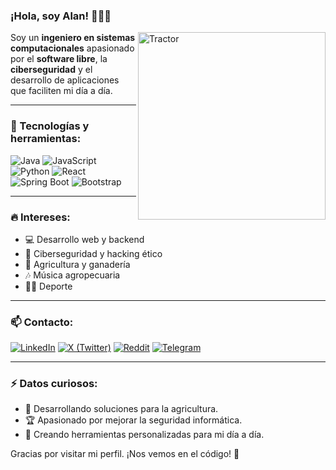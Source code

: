 ### ¡Hola, soy Alan! 👨‍💻🚜

<img src="[https://upload.wikimedia.org/wikipedia/commons/7/7e/Tractor_in_a_field.jpg](https://images.pexels.com/photos/2933243/pexels-photo-2933243.jpeg?auto=compress&cs=tinysrgb&w=600)" width="300" alt="Tractor" align="right" />

Soy un **ingeniero en sistemas computacionales** apasionado por el **software libre**, la **ciberseguridad** y el desarrollo de aplicaciones que faciliten mi día a día. 

---

### 🚀 Tecnologías y herramientas:

![Java](https://img.shields.io/badge/Java-ED8B00?style=for-the-badge&logo=java&logoColor=white)
![JavaScript](https://img.shields.io/badge/JavaScript-F7DF1E?style=for-the-badge&logo=javascript&logoColor=black)
![Python](https://img.shields.io/badge/Python-3776AB?style=for-the-badge&logo=python&logoColor=white)
![React](https://img.shields.io/badge/React-20232A?style=for-the-badge&logo=react&logoColor=61DAFB)
![Spring Boot](https://img.shields.io/badge/Spring_Boot-6DB33F?style=for-the-badge&logo=spring-boot&logoColor=white)
![Bootstrap](https://img.shields.io/badge/Bootstrap-563D7C?style=for-the-badge&logo=bootstrap&logoColor=white)

---

### 🔥 Intereses:
- 💻 Desarrollo web y backend
- 🔐 Ciberseguridad y hacking ético
- 🚜 Agricultura y ganadería
- 🎶 Música agropecuaria
- 🏋️‍♂️ Deporte

---

### 📫 Contacto:
[![LinkedIn](https://img.shields.io/badge/LinkedIn-0077B5?style=for-the-badge&logo=linkedin&logoColor=white)](https://www.linkedin.com/in/alan-rosas-garcia-065520258/)
[![X (Twitter)](https://img.shields.io/badge/X-000000?style=for-the-badge&logo=twitter&logoColor=white)](https://x.com/ElingenieroA)
[![Reddit](https://img.shields.io/badge/Reddit-FF4500?style=for-the-badge&logo=reddit&logoColor=white)](https://www.reddit.com/user/El_ingeniero_A/)
[![Telegram](https://img.shields.io/badge/Telegram-26A5E4?style=for-the-badge&logo=telegram&logoColor=white)](https://t.me/AlanRGdev)

---

### ⚡ Datos curiosos:
- 🌱 Desarrollando soluciones para la agricultura.
- 🏆 Apasionado por mejorar la seguridad informática.
- 🎯 Creando herramientas personalizadas para mi día a día.

Gracias por visitar mi perfil. ¡Nos vemos en el código! 🚀
